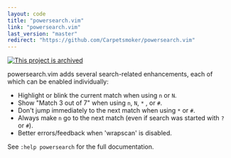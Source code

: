 ```yaml
---
layout: code
title: "powersearch.vim"
link: "powersearch.vim"
last_version: "master"
redirect: "https://github.com/Carpetsmoker/powersearch.vim"
---
```


[![This project is archived](https://img.shields.io/badge/Status-archived-red.svg)](https://arp242.net/status/archived)

powersearch.vim adds several search-related enhancements, each of which can be
enabled individually:

- Highlight or blink the current match when using `n` or `N`.
- Show "Match 3 out of 7" when using `n`, `N`, `*` , or `#`.
- Don't jump immediately to the next match when using `*` or `#`.
- Always make `n` go to the next match (even if search was started with `?` or
  `#`).
- Better errors/feedback when 'wrapscan' is disabled.

See `:help powersearch` for the full documentation.
